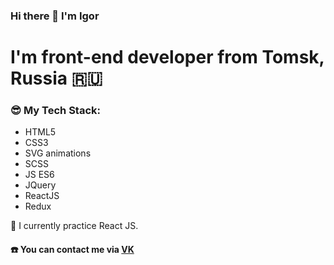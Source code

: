 ### Hi there 👋 I'm Igor
# I'm front-end developer from Tomsk, Russia :ru:

### :sunglasses: My Tech Stack:
- HTML5
- CSS3
- SVG animations
- SCSS
- JS ES6
- JQuery
- ReactJS
- Redux

:horse: I currently practice React JS.

#### :phone: You can contact me via [VK](https://vk.com/time_to_mention_me)

<!--
**Ray-Janson/Ray-Janson** is a ✨ _special_ ✨ repository because its `README.md` (this file) appears on your GitHub profile.

Here are some ideas to get you started:

- 🔭 I’m currently working on ...
- 🌱 I’m currently learning ...
- 👯 I’m looking to collaborate on ...
- 🤔 I’m looking for help with ...
- 💬 Ask me about ...
- 📫 How to reach me: ...
- 😄 Pronouns: ...
- ⚡ Fun fact: ...
-->
